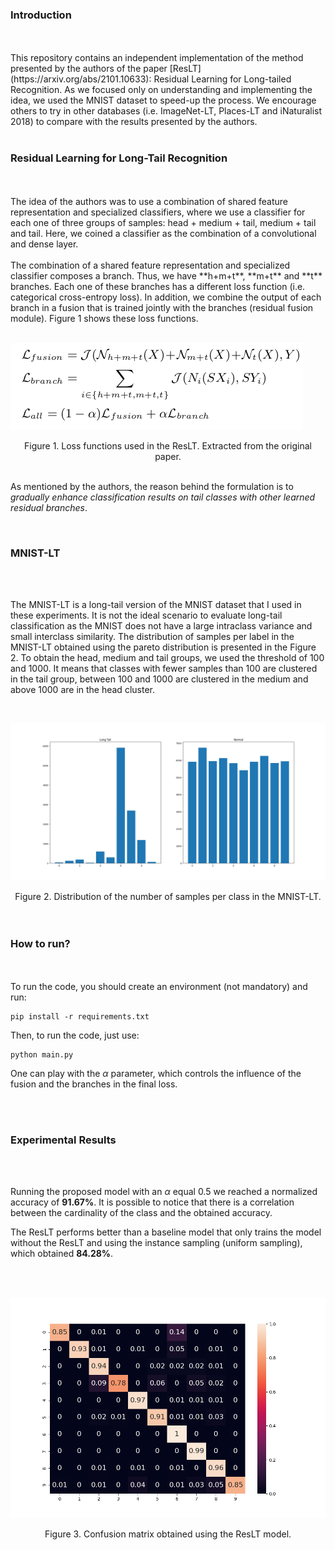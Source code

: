 ### Introduction
<br>
<br>
This repository contains an independent implementation of the method presented by the authors of the paper [ResLT](https://arxiv.org/abs/2101.10633): Residual Learning for Long-tailed Recognition. As we focused only on understanding and implementing the idea, we used the MNIST dataset to speed-up the process. We encourage others to try in other databases (i.e. ImageNet-LT, Places-LT and iNaturalist 2018) to compare with the results presented by the authors.
<br>
<br>

### Residual Learning for Long-Tail Recognition

<br>
<br>
The idea of the authors was to use a combination of shared feature representation and specialized classifiers, where we use a classifier for each one of three groups of samples: head + medium + tail, medium + tail and tail. Here, we coined a classifier as the combination of a convolutional and dense layer. 
<br>
<br>
The combination of a shared feature representation and specialized classifier composes a branch. Thus, we have **h+m+t**, **m+t** and **t** branches. Each one of these branches has a different loss function (i.e. categorical cross-entropy loss). In addition, we combine the output of each branch in a fusion that is trained jointly with the branches (residual fusion module). Figure 1 shows these loss functions.  
<br>
<br>

![](./figure.png)
<center>Figure 1. Loss functions used in the ResLT. Extracted from the original paper.</center>
<br>

As mentioned by the authors, the reason behind the formulation is to _gradually enhance classification results on tail classes with other learned residual branches_.

<br>

### MNIST-LT

<br>
<br>

The MNIST-LT is a long-tail version of the MNIST dataset that I used in these experiments. It is not the ideal scenario to evaluate long-tail classification as the MNIST does not have a large intraclass variance and small interclass similarity. The distribution of samples per label in the MNIST-LT obtained using the pareto distribution is presented in the Figure 2. To obtain the head, medium and tail groups, we used the threshold of 100 and 1000. It means that classes with fewer samples than 100 are clustered in the tail group, between 100 and 1000 are clustered in the medium and above 1000 are in the head cluster.

<br>

![](./MNIST-LT.png)
<center> Figure 2. Distribution of the number of samples per class in the MNIST-LT.</center>

<br>
<br>

### How to run?

<br>
<br>
To run the code, you should create an environment (not mandatory) and run:

```
pip install -r requirements.txt
```

Then, to run the code, just use:

```
python main.py
```

One can  play with the $\alpha$ parameter, which controls the influence of the fusion and the branches in the final loss. 

<br>
<br>

### Experimental Results

<br>
<br>

Running the proposed model with an $\alpha$ equal 0.5 we reached a normalized accuracy of **91.67%**. It is possible to notice that there is a correlation between the cardinality of the class and the obtained accuracy. 

The ResLT performs better than a baseline model that only trains the model without the ResLT and using the instance sampling (uniform sampling), which obtained **84.28%**.

<br>
<br>

![](./confusion_matrix.png)
<center> Figure 3. Confusion matrix obtained using the ResLT model.</center>


